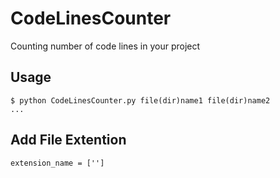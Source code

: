 CodeLinesCounter
================

Counting number of code lines in your project

## Usage

<code>$ python CodeLinesCounter.py file(dir)name1 file(dir)name2 ...</code>

## Add File Extention

<code>extension_name = ['']</code>

